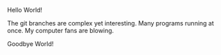 Hello World!



The git branches are complex yet interesting.
Many programs running at once.
My computer fans are blowing.







Goodbye World!
